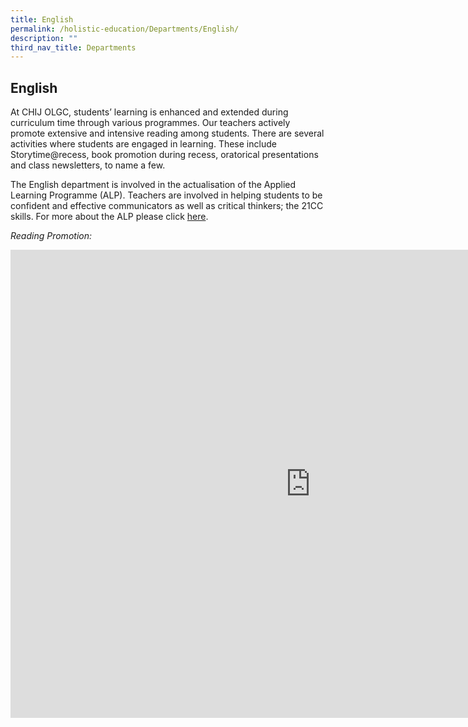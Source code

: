 ```yaml
---
title: English
permalink: /holistic-education/Departments/English/
description: ""
third_nav_title: Departments
---
```

## English 

At CHIJ OLGC, students’ learning is enhanced and extended during curriculum time through various programmes. Our teachers actively promote extensive and intensive reading among students. There are several activities where students are engaged in learning. These include Storytime@recess, book promotion during recess, oratorical presentations and class newsletters, to name a few.  
  
The English department is involved in the actualisation of the Applied Learning Programme (ALP). Teachers are involved in helping students to be confident and effective communicators as well as critical thinkers; the 21CC skills. For more about the ALP please click&nbsp;[here](https://chijourladyofgoodcounsel.moe.edu.sg/school-experience/School-Wide-Programme/ALP/).  
 
_Reading Promotion:_
	
<iframe allowfullscreen="true" height="749" width="960" frameborder="0" src="https://docs.google.com/presentation/d/e/2PACX-1vQHs02w0_8PCq0iO3qP362ladB2UZ7fIBXuhbFQX_c1d9H4gU3e7VtD1V9BzSE_JQvTaCiTCsttZsbT/embed?start=false&amp;loop=false&amp;delayms=3000"></iframe>
